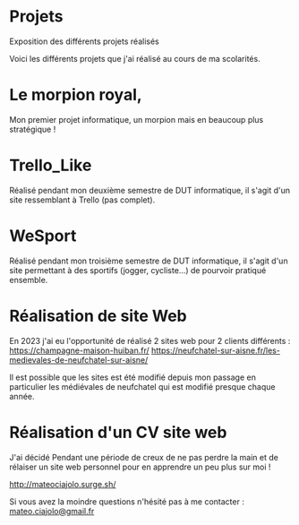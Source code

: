 # Projets
Exposition des différents projets réalisés

Voici les différents projets que j'ai réalisé au cours de ma scolarités.

# Le morpion royal, 

Mon premier projet informatique, un morpion mais en beaucoup plus stratégique !  

# Trello_Like

Réalisé pendant mon deuxième semestre de DUT informatique, il s'agit d'un site ressemblant à Trello (pas complet).

# WeSport

Réalisé pendant mon troisième semestre de DUT informatique, il s'agit d'un site permettant à des sportifs (jogger, cycliste...) de pourvoir pratiqué ensemble.

# Réalisation de site Web

En 2023 j'ai eu l'opportunité de réalisé 2 sites web pour 2 clients différents : 
https://champagne-maison-huiban.fr/
https://neufchatel-sur-aisne.fr/les-medievales-de-neufchatel-sur-aisne/ 

Il est possible que les sites est été modifié depuis mon passage en particulier les médiévales de neufchatel qui est modifié presque chaque année.

# Réalisation d'un CV site web

J'ai décidé Pendant une période de creux de ne pas perdre la main et de rélaiser un site web personnel pour en apprendre un peu plus sur moi ! 

http://mateociajolo.surge.sh/

Si vous avez la moindre questions n'hésité pas à me contacter : mateo.ciajolo@gmail.fr
